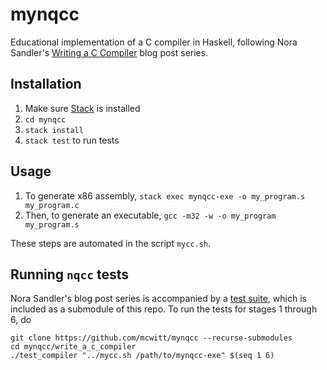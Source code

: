 # mynqcc

Educational implementation of a C compiler in Haskell, following Nora Sandler's
[Writing a C Compiler](https://github.com/nlsandler/nqcc) blog post series.

## Installation

1. Make sure [Stack](https://docs.haskellstack.org/en/stable/README/) is installed
2. `cd mynqcc`
3. `stack install`
4. `stack test` to run tests

## Usage

1. To generate x86 assembly, `stack exec mynqcc-exe -o my_program.s my_program.c`
2. Then, to generate an executable, `gcc -m32 -w -o my_program my_program.s`

These steps are automated in the script `mycc.sh`.

## Running `nqcc` tests

Nora Sandler's blog post series is accompanied by a
[test suite](https://github.com/nlsandler/write_a_c_compiler), which is included
as a submodule of this repo. To run the tests for stages 1 through 6, do

```shell
git clone https://github.com/mcwitt/mynqcc --recurse-submodules
cd mynqcc/write_a_c_compiler
./test_compiler "../mycc.sh /path/to/mynqcc-exe" $(seq 1 6)
```

